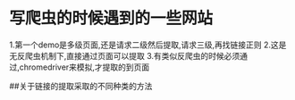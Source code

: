 # 写爬虫的时候遇到的一些网站
1.第一个demo是多级页面,还是请求二级然后提取,请求三级,再找链接正则
2.这是无反爬虫机制下,直接通过页面可以提取
3.有类似反爬虫的时候必须通过,chromedriver来模拟,才提取的到页面

##关于链接的提取采取的不同种类的方法
